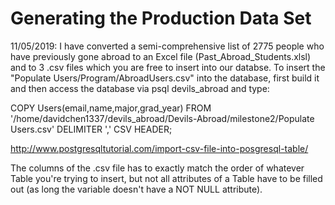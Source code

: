 # Generating the Production Data Set

11/05/2019: I have converted a semi-comprehensive list of 2775 people who have previously gone abroad to an Excel file (Past_Abroad_Students.xlsl) and to 3 .csv files
which you are free to insert into our databse.
To insert the "Populate Users/Program/AbroadUsers.csv" into the database, first build it and then access the database via psql devils_abroad and type:

COPY Users(email,name,major,grad_year) FROM '/home/davidchen1337/devils_abroad/Devils-Abroad/milestone2/Populate Users.csv' DELIMITER ',' CSV HEADER;

http://www.postgresqltutorial.com/import-csv-file-into-posgresql-table/

The columns of the .csv file has to exactly match the order of whatever Table you're trying to insert, but not all attributes of a Table have to be filled out
(as long the variable doesn't have a NOT NULL attribute).
